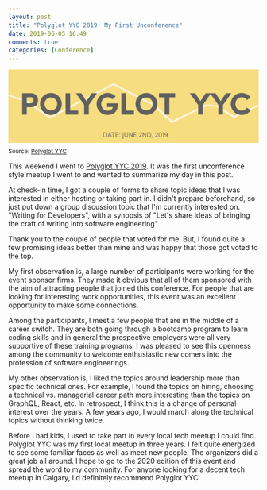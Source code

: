```yaml
---
layout: post
title: "Polyglot YYC 2019: My First Unconference"
date: 2019-06-05 16:49
comments: true
categories: [Conference]
---
```


![polyglot_yyc](/images/polyglot_yyc.png)
<sub>
Source: [Polyglot YYC](https://polyglotyyc.ca)
</sub>

This weekend I went to [Polyglot YYC 2019](https://polyglotyyc.ca). It
was the first unconference style meetup I went to and wanted to
summarize my day in this post.

At check-in time, I got a couple of forms to share topic ideas that I
was interested in either hosting or taking part in. I didn't prepare
beforehand, so just put down a group discussion topic that I'm currently interested on. "Writing for Developers", with
a synopsis of "Let's share ideas of bringing the craft of writing into
software engineering".

Thank you to the couple of people that voted for me. But, I found quite
a few promising ideas better than mine and was happy that those got
voted to the top.

My first observation is, a large number of participants were working for
the event sponsor firms. They made it obvious that all of them
sponsored with the aim of attracting people that joined this conference.
For people that are looking for interesting work opportunities, this
event was an excellent opportunity to make some connections.

Among the participants, I meet a few people that are in the middle of a
career switch. They are both going through a bootcamp program to learn
coding skills and in general the prospective employers were all very
supportive of these training programs. I was pleased to see this
openness among the community to welcome enthusiastic new comers into the profession
of software engineerings.

My other observation is, I liked the topics around leadership more than
specific technical ones. For example, I found the topics on hiring,
choosing a technical vs. managerial career path more interesting than
the topics on GraphQL, React, etc. In retrospect, I think this is a
change of personal interest over the years. A few years ago, I would
march along the technical topics without thinking twice.

Before I had kids, I used to take part in every local tech meetup I could find.
Polyglot YYC was my first local meetup in three years. I felt quite
energized to see some familiar faces as well as meet new people. The
organizers did a great job all around. I hope to go to the 2020 edition
of this event and spread the word to my community. For anyone looking
for a decent tech meetup in Calgary, I'd definitely recommend Polyglot
YYC.
